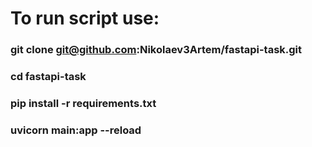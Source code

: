 # To run script use:
  ### git clone git@github.com:Nikolaev3Artem/fastapi-task.git
  ### cd fastapi-task
  ### pip install -r requirements.txt
  ### uvicorn main:app --reload
